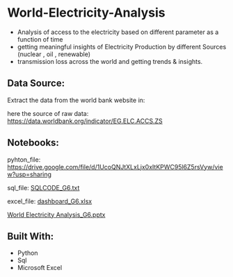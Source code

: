 # World-Electricity-Analysis
* Analysis of access to the electricity  based on different parameter as a function of time 
* getting meaningful insights of Electricity Production by different Sources (nuclear , oil , renewable) 
* transmission loss across the world and getting trends &amp; insights.

## Data Source:
Extract the data from the world bank website in:

here the source of raw data: https://data.worldbank.org/indicator/EG.ELC.ACCS.ZS


## Notebooks:

pyhton_file: https://drive.google.com/file/d/1UcoQNJtXLxLjx0xItKPWC95l6Z5rsVyw/view?usp=sharing

sql_file: [SQLCODE_G6.txt](https://github.com/amitrr2po/World-Electricity-Analysis/files/9893182/SQLCODE_G6.txt)

excel_file: [dashboard_G6.xlsx](https://github.com/amitrr2po/World-Electricity-Analysis/files/9893176/dashboard_G6.xlsx)

[World Electricity Analysis_G6.pptx](https://github.com/amitrr2po/World-Electricity-Analysis/files/9893177/World.Electricity.Analysis_G6.pptx)


## Built With:

* Python
* Sql
* Microsoft Excel
